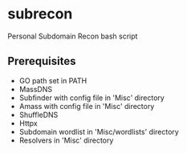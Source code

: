 # subrecon
Personal Subdomain Recon bash script

## Prerequisites
- GO path set in PATH
- MassDNS
- Subfinder with config file in 'Misc' directory
- Amass with config file in 'Misc' directory
- ShuffleDNS
- Httpx
- Subdomain wordlist in 'Misc/wordlists' directory
- Resolvers in 'Misc' directory
